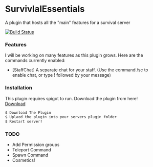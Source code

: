 # SurvivlalEssentials
A plugin that hosts all the "main" features for a survival server

[![Build Status](https://travis-ci.com/Steave0982/SurvivalEssentials.svg?branch=master)](https://travis-ci.com/Steave0982/SurvivalEssentials)

### Features

I will be working on many features as this plugin grows. Here are the commands currently enabled:

* [StaffChat] A separate chat for your staff. (Use the command /sc to enable chat, or type ! followed by your message)

### Installation

This plugin requires spigot to run. Download the plugin from here! [Download] 

```sh
$ Download The Plugin
$ Uplaod the plugin into your servers plugin folder
$ Restart server!
```

### TODO
* Add Permission groups
* Teleport Command
* Spawn Command
* Cosmetics!



[download]: <https://github.com/Steave0982/SurvivalEssentials/releases>
